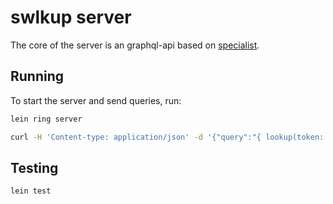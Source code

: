 # swlkup server

The core of the server is an graphql-api based on [specialist](https://github.com/ajk/specialist-server).

## Running

To start the server and send queries, run:

```bash
lein ring server

curl -H 'Content-type: application/json' -d '{"query":"{ lookup(token: \"T0p53cret\"){ ngo{name} supervisors {name_full} } }"}' http://localhost:4000/graphql
```

## Testing

```bash
lein test
```
